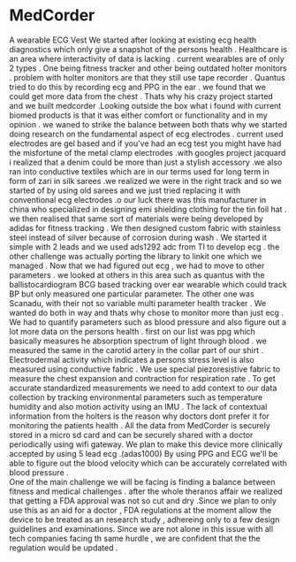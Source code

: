 # MedCorder
A wearable ECG Vest 
We started after looking at existing ecg health diagnostics which only give a snapshot of the persons health . Healthcare is an area where interactivity of data is lacking . 
current wearables are of only 2 types . One being fitness tracker and other being outdated holter monitors . problem with holter monitors are that they still use tape recorder . Quantus tried to do this by recording ecg and PPG in the ear . we found that we could get more data from the chest . Thats why his crazy project started and we built medcorder .Looking outside the box what i found with current biomed products is that it was either comfort or functionality and in my opinion . we waned to strike the balance between both thats why we started doing research on the fundamental aspect of ecg electrodes . current used electrodes are gel based and if you've had an ecg test you might have had the misfortune of the metal clamp electrodes .with googles project jacquard i realized that a denim could be more than just a stylish accessory .we also ran into conductive textiles which are in our terms used for long term in form of zari in silk sarees .we realized we were in the right track and so we started of by using old sarees and we just tried replacing it with conventional ecg electrodes .o our luck there was this manufacturer in china who specialized in designing emi shielding clothing for the tin foil hat . we then realised that same sort of materials were being developed by adidas for fitness tracking . We then designed custom fabric with stainless steel instead of silver because of corrosion during wash . 
We started it simple with 2 leads and we used ads1292 adc from TI to develop ecg . the other challenge was actually porting the library to linkit one which we managed . Now that we had figured out ecg , we had to move to other parameters . we looked at others in this area such as quantus with the ballistocardiogram BCG based tracking over ear wearable which could track BP but only measured one particular parameter.
The other one was Scanadu, with their not so variable multi parameter health tracker . We wanted do both in way and thats why chose to monitor more than just ecg . We had to quantify parameters such as blood pressure and also figure out a lot more data on the persons health . first on our list was ppg which basically measures he absorption spectrum of light through blood . we measured the same in the carotid artery in the collar part of our shirt . Electrodermal activity which indicates a persons stress level is also measured using conductive fabric . We use special piezoresistive fabric to measure the chest expansion and contraction for respiration rate .
To get accurate standardized measurements we need to add context to our data collection by tracking environmental parameters such as temperature humidity and also motion activity using an IMU .
The lack of contextual information from the holters is the reason why doctors dont prefer it for monitoring the patients health .
All the data from MedCorder is securely stored in a micro sd card and can be securely shared with a doctor periodically using wifi gateway. We plan to make this device more clinically accepted by using 5 lead ecg .(adas1000)
By using PPG and ECG we'll be able to figure out the blood velocity which can be accurately correlated with blood pressure .  
One of the main challenge we will be facing is finding a balance between fitness and medical challenges . after the whole theranos affair we realized that getting a FDA approval was not so cut and dry .Since we plan to only use this as an aid for a doctor , FDA regulations at the moment allow the device to be treated as an research study , adhereing only to a few design guidelines and examinations.
Since we are not alone in this issue with all tech companies facing th same hurdle , we are confident that the the regulation would be updated .
